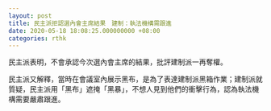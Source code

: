 ```yaml
---
layout: post
title: 民主派拒認選內會主席結果　建制：執法機構需跟進
date: 2020-05-18 18:08:25.000000000 +08:00
categories: rthk
---
```


民主派表明，不會承認今次選內會主席的結果，批評建制派一再奪權。

民主派又解釋，當時在會議室內展示黑布，是為了表達建制派黑箱作業；建制派就質疑，民主派用「黑布」遮掩「黑暴」，不想人見到他們的衝擊行為，認為執法機構需要嚴肅跟進。
